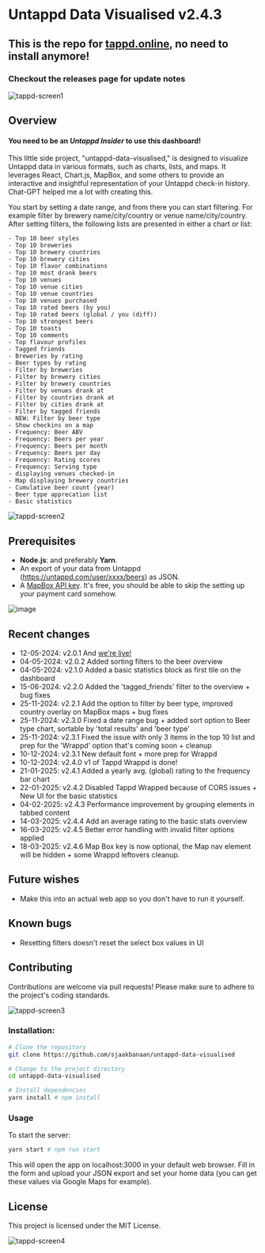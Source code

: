 # Untappd Data Visualised v2.4.3

## This is the repo for [tappd.online](https:///tappd.online), no need to install anymore!


### Checkout the releases page for update notes

![tappd-screen1](https://github.com/user-attachments/assets/953f9cee-e01f-4e5d-a980-437dfd976562)

## Overview
#### You need to be an _Untappd Insider_ to use this dashboard!

This little side project, "untappd-data-visualised," is designed to visualize Untappd data in various formats, such as charts, lists, and maps. It leverages React, Chart.js, MapBox, and some others to provide an interactive and insightful representation of your Untappd check-in history. Chat-GPT helped me a lot with creating this.

You start by setting a date range, and from there you can start filtering. For example filter by brewery name/city/country or venue name/city/country.
After setting filters, the following lists are presented in either a chart or list:
```
- Top 10 beer styles
- Top 10 breweries
- Top 10 brewery countries
- Top 10 brewery cities
- Top 10 flavor combinations
- Top 10 most drank beers
- Top 10 venues
- Top 10 venue cities
- Top 10 venue countries
- Top 10 venues purchased
- Top 10 rated beers (by you)
- Top 10 rated beers (global / you (diff))
- Top 10 strongest beers
- Top 10 toasts
- Top 10 comments
- Top flavour profiles
- Tagged friends
- Breweries by rating
- Beer types by rating
- Filter by breweries
- Filter by brewery cities
- Filter by brewery countries
- Filter by venues drank at
- Filter by countries drank at
- Filter by cities drank at
- Filter by tagged friends
- NEW: Filter by beer type
- Show checkins on a map
- Frequency: Beer ABV
- Frequency: Beers per year
- Frequency: Beers per month
- Frequency: Beers per day
- Frequency: Rating scores
- Frequency: Serving type
- displaying venues checked-in
- Map displaying brewery countries
- Cumulative beer count (year)
- Beer type apprecation list
- Basic statistics

```

![tappd-screen2](https://github.com/user-attachments/assets/872afc24-c338-4451-b7c1-6cd486167b44)

## Prerequisites

- **Node.js**: and preferably **Yarn**.
- An export of your data from Untappd (https://untappd.com/user/xxxx/beers) as JSON.
- A [MapBox API key](https://account.mapbox.com/). It's free, you should be able to skip the setting up your payment card somehow.


![image](https://github.com/sjaakbanaan/untappd-data-visualised/assets/2773301/33e336c0-8539-4988-9388-1699bf1d3aea)

## Recent changes

- 12-05-2024: v2.0.1 And [we're live!](https://tappd.online)
- 04-05-2024: v2.0.2 Added sorting filters to the beer overview
- 04-05-2024: v2.1.0 Added a basic statistics block as first tile on the dashboard
- 15-06-2024: v2.2.0 Added the 'tagged_friends' filter to the overview + bug fixes
- 25-11-2024: v2.2.1 Add the option to filter by beer type, improved country overlay on MapBox maps + bug fixes
- 25-11-2024: v2.3.0 Fixed a date range bug + added sort option to Beer type chart, sortable by 'total results' and 'beer type'
- 25-11-2024: v2.3.1 Fixed the issue with only 3 items in the top 10 list and prep for the 'Wrappd' option that's coming soon +  cleanup
- 10-12-2024: v2.3.1 New default font + more prep for Wrappd
- 10-12-2024: v2.4.0 v1 of Tappd Wrappd is done!
- 21-01-2025: v2.4.1 Added a yearly avg. (global) rating to the frequency bar chart
- 22-01-2025: v2.4.2 Disabled Tappd Wrapped because of CORS issues + New UI for the basic statistics
- 04-02-2025: v2.4.3 Performance improvement by grouping elements in tabbed content
- 14-03-2025: v2.4.4 Add an average rating to the basic stats overview
- 16-03-2025: v2.4.5 Better error handling with invalid filter options applied
- 18-03-2025: v2.4.6 Map Box key is now optional, the Map nav element will be hidden + some Wrappd leftovers cleanup.

## Future wishes

- Make this into an actual web app so you don't have to run it yourself.

## Known bugs

- Resetting filters doesn't reset the select box values in UI

## Contributing

Contributions are welcome via pull requests! Please make sure to adhere to the project's coding standards.

![tappd-screen3](https://github.com/user-attachments/assets/fc77d54a-751a-4e8d-82ed-b746b8938c25)

### Installation:

```bash
# Clone the repository
git clone https://github.com/sjaakbanaan/untappd-data-visualised

# Change to the project directory
cd untappd-data-visualised

# Install dependencies
yarn install # npm install
```

### Usage

To start the server:

```bash
yarn start # npm run start
```

This will open the app on localhost:3000 in your default web browser. Fill in the form and upload your JSON export and set your home data (you can get these values via Google Maps for example).

## License

This project is licensed under the MIT License.

![tappd-screen4](https://github.com/user-attachments/assets/eeff54d0-c849-4916-9fe7-60bc3ad2b103)

